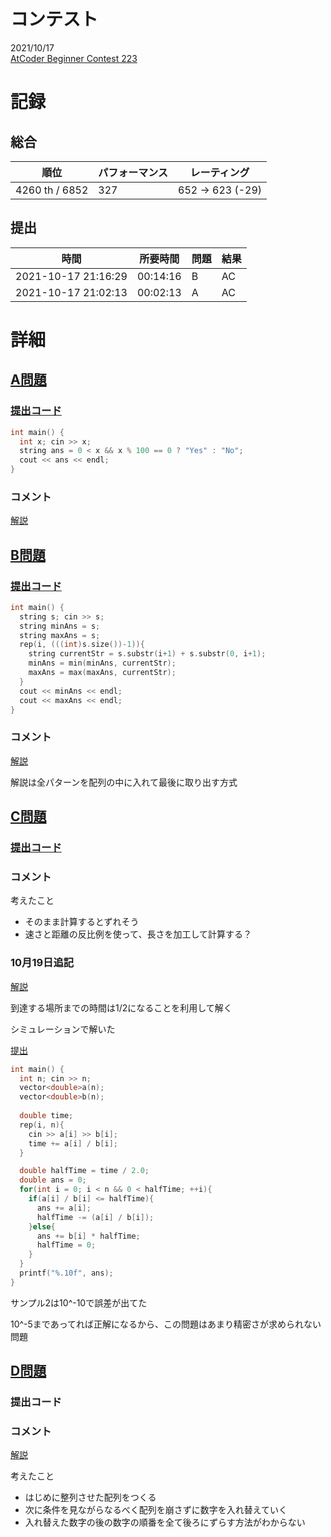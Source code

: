 # コンテスト
2021/10/17<br>
[AtCoder Beginner Contest 223](https://atcoder.jp/contests/abc223)

# 記録
## 総合
|  順位  |  パフォーマンス  | レーティング |
| ---- | ---- | ---- |
| 4260 th / 6852 | 327 | 652 → 623 (-29) |

## 提出
|  時間  |  所要時間  |  問題  | 結果 |
| ---- | ---- | ---- | ---- |
| 2021-10-17 21:16:29 | 00:14:16 | B | AC |
| 2021-10-17 21:02:13 | 00:02:13 | A | AC |


# 詳細
## [A問題](https://atcoder.jp/contests/abc223/tasks/abc223_a)
### [提出コード](https://atcoder.jp/contests/abc223/submissions/26624421)
```c++
int main() {
  int x; cin >> x;
  string ans = 0 < x && x % 100 == 0 ? "Yes" : "No";
  cout << ans << endl;
}
```

### コメント
[解説](https://atcoder.jp/contests/abc223/editorial/2772)


## [B問題](https://atcoder.jp/contests/abc223/tasks/abc223_b)
### [提出コード](https://atcoder.jp/contests/abc223/submissions/26633681)
```c++
int main() {
  string s; cin >> s;
  string minAns = s;
  string maxAns = s; 
  rep(i, (((int)s.size())-1)){
    string currentStr = s.substr(i+1) + s.substr(0, i+1);
    minAns = min(minAns, currentStr);
    maxAns = max(maxAns, currentStr);
  }
  cout << minAns << endl;
  cout << maxAns << endl;
}
```

### コメント
[解説](https://atcoder.jp/contests/abc223/editorial/2776)

解説は全パターンを配列の中に入れて最後に取り出す方式


## [C問題](https://atcoder.jp/contests/abc223/tasks/abc223_c)
### [提出コード]()
### コメント
考えたこと

* そのまま計算するとずれそう
* 速さと距離の反比例を使って、長さを加工して計算する？

### 10月19日追記

[解説](https://atcoder.jp/contests/abc223/editorial/2773)

到達する場所までの時間は1/2になることを利用して解く

シミュレーションで解いた

[提出](https://atcoder.jp/contests/abc223/submissions/26687697)

```c++
int main() {
  int n; cin >> n;
  vector<double>a(n);
  vector<double>b(n);
  
  double time;
  rep(i, n){
    cin >> a[i] >> b[i];
    time += a[i] / b[i];
  }

  double halfTime = time / 2.0;
  double ans = 0;
  for(int i = 0; i < n && 0 < halfTime; ++i){
    if(a[i] / b[i] <= halfTime){
      ans += a[i];
      halfTime -= (a[i] / b[i]);
    }else{
      ans += b[i] * halfTime;
      halfTime = 0;
    }
  }
  printf("%.10f", ans);
}
```

サンプル2は10^-10で誤差が出てた

10^-5まであってれば正解になるから、この問題はあまり精密さが求められない問題


## [D問題](https://atcoder.jp/contests/abc223/tasks/abc223_d)
### 提出コード

### コメント

[解説]()

考えたこと

* はじめに整列させた配列をつくる
* 次に条件を見ながらなるべく配列を崩さずに数字を入れ替えていく
* 入れ替えた数字の後の数字の順番を全て後ろにずらす方法がわからない


